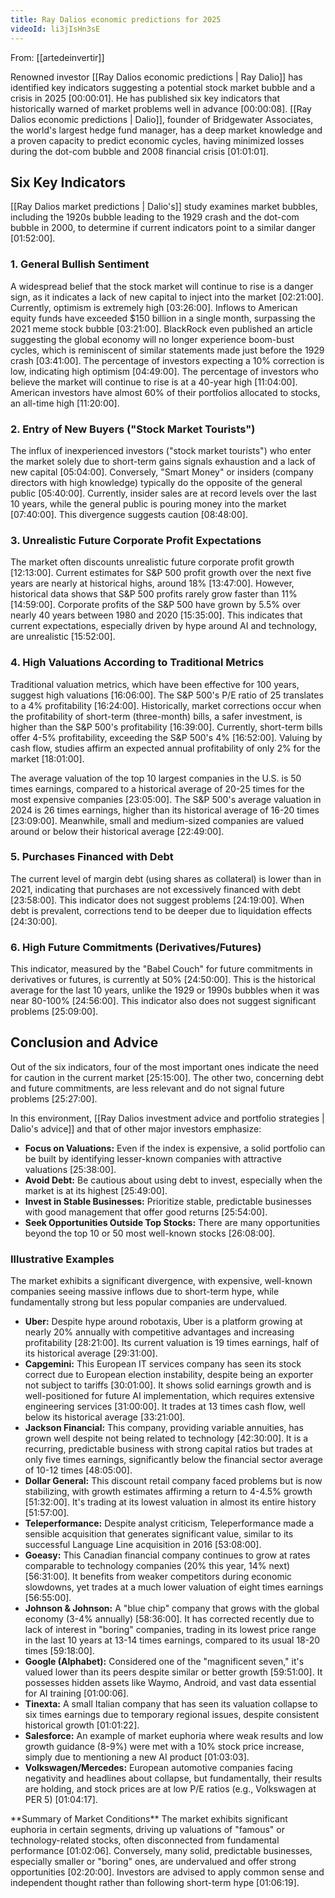 ```yaml
---
title: Ray Dalios economic predictions for 2025
videoId: li3jIsHn3sE
---
```


From: [[artedeinvertir]] <br/> 

Renowned investor [[Ray Dalios economic predictions | Ray Dalio]] has identified key indicators suggesting a potential stock market bubble and a crisis in 2025 <a class="yt-timestamp" data-t="00:00:01">[00:00:01]</a>. He has published six key indicators that historically warned of market problems well in advance <a class="yt-timestamp" data-t="00:00:08">[00:00:08]</a>. [[Ray Dalios economic predictions | Dalio]], founder of Bridgewater Associates, the world's largest hedge fund manager, has a deep market knowledge and a proven capacity to predict economic cycles, having minimized losses during the dot-com bubble and 2008 financial crisis <a class="yt-timestamp" data-t="01:01:01">[01:01:01]</a>.

## Six Key Indicators

[[Ray Dalios market predictions | Dalio's]] study examines market bubbles, including the 1920s bubble leading to the 1929 crash and the dot-com bubble in 2000, to determine if current indicators point to a similar danger <a class="yt-timestamp" data-t="01:52:00">[01:52:00]</a>.

### 1. General Bullish Sentiment
A widespread belief that the stock market will continue to rise is a danger sign, as it indicates a lack of new capital to inject into the market <a class="yt-timestamp" data-t="02:21:00">[02:21:00]</a>. Currently, optimism is extremely high <a class="yt-timestamp" data-t="03:26:00">[03:26:00]</a>. Inflows to American equity funds have exceeded $150 billion in a single month, surpassing the 2021 meme stock bubble <a class="yt-timestamp" data-t="03:21:00">[03:21:00]</a>. BlackRock even published an article suggesting the global economy will no longer experience boom-bust cycles, which is reminiscent of similar statements made just before the 1929 crash <a class="yt-timestamp" data-t="03:41:00">[03:41:00]</a>. The percentage of investors expecting a 10% correction is low, indicating high optimism <a class="yt-timestamp" data-t="04:49:00">[04:49:00]</a>. The percentage of investors who believe the market will continue to rise is at a 40-year high <a class="yt-timestamp" data-t="11:04:00">[11:04:00]</a>. American investors have almost 60% of their portfolios allocated to stocks, an all-time high <a class="yt-timestamp" data-t="11:20:00">[11:20:00]</a>.

### 2. Entry of New Buyers ("Stock Market Tourists")
The influx of inexperienced investors ("stock market tourists") who enter the market solely due to short-term gains signals exhaustion and a lack of new capital <a class="yt-timestamp" data-t="05:04:00">[05:04:00]</a>. Conversely, "Smart Money" or insiders (company directors with high knowledge) typically do the opposite of the general public <a class="yt-timestamp" data-t="05:40:00">[05:40:00]</a>. Currently, insider sales are at record levels over the last 10 years, while the general public is pouring money into the market <a class="yt-timestamp" data-t="07:40:00">[07:40:00]</a>. This divergence suggests caution <a class="yt-timestamp" data-t="08:48:00">[08:48:00]</a>.

### 3. Unrealistic Future Corporate Profit Expectations
The market often discounts unrealistic future corporate profit growth <a class="yt-timestamp" data-t="12:13:00">[12:13:00]</a>. Current estimates for S&P 500 profit growth over the next five years are nearly at historical highs, around 18% <a class="yt-timestamp" data-t="13:47:00">[13:47:00]</a>. However, historical data shows that S&P 500 profits rarely grow faster than 11% <a class="yt-timestamp" data-t="14:59:00">[14:59:00]</a>. Corporate profits of the S&P 500 have grown by 5.5% over nearly 40 years between 1980 and 2020 <a class="yt-timestamp" data-t="15:35:00">[15:35:00]</a>. This indicates that current expectations, especially driven by hype around AI and technology, are unrealistic <a class="yt-timestamp" data-t="15:52:00">[15:52:00]</a>.

### 4. High Valuations According to Traditional Metrics
Traditional valuation metrics, which have been effective for 100 years, suggest high valuations <a class="yt-timestamp" data-t="16:06:00">[16:06:00]</a>. The S&P 500's P/E ratio of 25 translates to a 4% profitability <a class="yt-timestamp" data-t="16:24:00">[16:24:00]</a>. Historically, market corrections occur when the profitability of short-term (three-month) bills, a safer investment, is higher than the S&P 500's profitability <a class="yt-timestamp" data-t="16:39:00">[16:39:00]</a>. Currently, short-term bills offer 4-5% profitability, exceeding the S&P 500's 4% <a class="yt-timestamp" data-t="16:52:00">[16:52:00]</a>. Valuing by cash flow, studies affirm an expected annual profitability of only 2% for the market <a class="yt-timestamp" data-t="18:01:00">[18:01:00]</a>.

The average valuation of the top 10 largest companies in the U.S. is 50 times earnings, compared to a historical average of 20-25 times for the most expensive companies <a class="yt-timestamp" data-t="23:05:00">[23:05:00]</a>. The S&P 500's average valuation in 2024 is 26 times earnings, higher than its historical average of 16-20 times <a class="yt-timestamp" data-t="23:09:00">[23:09:00]</a>. Meanwhile, small and medium-sized companies are valued around or below their historical average <a class="yt-timestamp" data-t="22:49:00">[22:49:00]</a>.

### 5. Purchases Financed with Debt
The current level of margin debt (using shares as collateral) is lower than in 2021, indicating that purchases are not excessively financed with debt <a class="yt-timestamp" data-t="23:58:00">[23:58:00]</a>. This indicator does not suggest problems <a class="yt-timestamp" data-t="24:19:00">[24:19:00]</a>. When debt is prevalent, corrections tend to be deeper due to liquidation effects <a class="yt-timestamp" data-t="24:30:00">[24:30:00]</a>.

### 6. High Future Commitments (Derivatives/Futures)
This indicator, measured by the "Babel Couch" for future commitments in derivatives or futures, is currently at 50% <a class="yt-timestamp" data-t="24:50:00">[24:50:00]</a>. This is the historical average for the last 10 years, unlike the 1929 or 1990s bubbles when it was near 80-100% <a class="yt-timestamp" data-t="24:56:00">[24:56:00]</a>. This indicator also does not suggest significant problems <a class="yt-timestamp" data-t="25:09:00">[25:09:00]</a>.

## Conclusion and Advice
Out of the six indicators, four of the most important ones indicate the need for caution in the current market <a class="yt-timestamp" data-t="25:15:00">[25:15:00]</a>. The other two, concerning debt and future commitments, are less relevant and do not signal future problems <a class="yt-timestamp" data-t="25:27:00">[25:27:00]</a>.

In this environment, [[Ray Dalios investment advice and portfolio strategies | Dalio's advice]] and that of other major investors emphasize:
*   **Focus on Valuations:** Even if the index is expensive, a solid portfolio can be built by identifying lesser-known companies with attractive valuations <a class="yt-timestamp" data-t="25:38:00">[25:38:00]</a>.
*   **Avoid Debt:** Be cautious about using debt to invest, especially when the market is at its highest <a class="yt-timestamp" data-t="25:49:00">[25:49:00]</a>.
*   **Invest in Stable Businesses:** Prioritize stable, predictable businesses with good management that offer good returns <a class="yt-timestamp" data-t="25:54:00">[25:54:00]</a>.
*   **Seek Opportunities Outside Top Stocks:** There are many opportunities beyond the top 10 or 50 most well-known stocks <a class="yt-timestamp" data-t="26:08:00">[26:08:00]</a>.

### Illustrative Examples
The market exhibits a significant divergence, with expensive, well-known companies seeing massive inflows due to short-term hype, while fundamentally strong but less popular companies are undervalued.

*   **Uber:** Despite hype around robotaxis, Uber is a platform growing at nearly 20% annually with competitive advantages and increasing profitability <a class="yt-timestamp" data-t="28:21:00">[28:21:00]</a>. Its current valuation is 19 times earnings, half of its historical average <a class="yt-timestamp" data-t="29:31:00">[29:31:00]</a>.
*   **Capgemini:** This European IT services company has seen its stock correct due to European election instability, despite being an exporter not subject to tariffs <a class="yt-timestamp" data-t="30:01:00">[30:01:00]</a>. It shows solid earnings growth and is well-positioned for future AI implementation, which requires extensive engineering services <a class="yt-timestamp" data-t="31:00:00">[31:00:00]</a>. It trades at 13 times cash flow, well below its historical average <a class="yt-timestamp" data-t="33:21:00">[33:21:00]</a>.
*   **Jackson Financial:** This company, providing variable annuities, has grown well despite not being related to technology <a class="yt-timestamp" data-t="42:30:00">[42:30:00]</a>. It is a recurring, predictable business with strong capital ratios but trades at only five times earnings, significantly below the financial sector average of 10-12 times <a class="yt-timestamp" data-t="48:05:00">[48:05:00]</a>.
*   **Dollar General:** This discount retail company faced problems but is now stabilizing, with growth estimates affirming a return to 4-4.5% growth <a class="yt-timestamp" data-t="51:32:00">[51:32:00]</a>. It's trading at its lowest valuation in almost its entire history <a class="yt-timestamp" data-t="51:57:00">[51:57:00]</a>.
*   **Teleperformance:** Despite analyst criticism, Teleperformance made a sensible acquisition that generates significant value, similar to its successful Language Line acquisition in 2016 <a class="yt-timestamp" data-t="53:08:00">[53:08:00]</a>.
*   **Goeasy:** This Canadian financial company continues to grow at rates comparable to technology companies (20% this year, 14% next) <a class="yt-timestamp" data-t="56:31:00">[56:31:00]</a>. It benefits from weaker competitors during economic slowdowns, yet trades at a much lower valuation of eight times earnings <a class="yt-timestamp" data-t="56:55:00">[56:55:00]</a>.
*   **Johnson & Johnson:** A "blue chip" company that grows with the global economy (3-4% annually) <a class="yt-timestamp" data-t="58:36:00">[58:36:00]</a>. It has corrected recently due to lack of interest in "boring" companies, trading in its lowest price range in the last 10 years at 13-14 times earnings, compared to its usual 18-20 times <a class="yt-timestamp" data-t="59:18:00">[59:18:00]</a>.
*   **Google (Alphabet):** Considered one of the "magnificent seven," it's valued lower than its peers despite similar or better growth <a class="yt-timestamp" data-t="59:51:00">[59:51:00]</a>. It possesses hidden assets like Waymo, Android, and vast data essential for AI training <a class="yt-timestamp" data-t="01:00:06">[01:00:06]</a>.
*   **Tinexta:** A small Italian company that has seen its valuation collapse to six times earnings due to temporary regional issues, despite consistent historical growth <a class="yt-timestamp" data-t="01:01:22">[01:01:22]</a>.
*   **Salesforce:** An example of market euphoria where weak results and low growth guidance (8-9%) were met with a 10% stock price increase, simply due to mentioning a new AI product <a class="yt-timestamp" data-t="01:03:03">[01:03:03]</a>.
*   **Volkswagen/Mercedes:** European automotive companies facing negativity and headlines about collapse, but fundamentally, their results are holding, and stock prices are at low P/E ratios (e.g., Volkswagen at PER 5) <a class="yt-timestamp" data-t="01:04:17">[01:04:17]</a>.

<div class="callout callout-info">
**Summary of Market Conditions**
The market exhibits significant euphoria in certain segments, driving up valuations of "famous" or technology-related stocks, often disconnected from fundamental performance <a class="yt-timestamp" data-t="01:02:06">[01:02:06]</a>. Conversely, many solid, predictable businesses, especially smaller or "boring" ones, are undervalued and offer strong opportunities <a class="yt-timestamp" data-t="02:20:00">[02:20:00]</a>. Investors are advised to apply common sense and independent thought rather than following short-term hype <a class="yt-timestamp" data-t="01:06:19">[01:06:19]</a>.
</div>